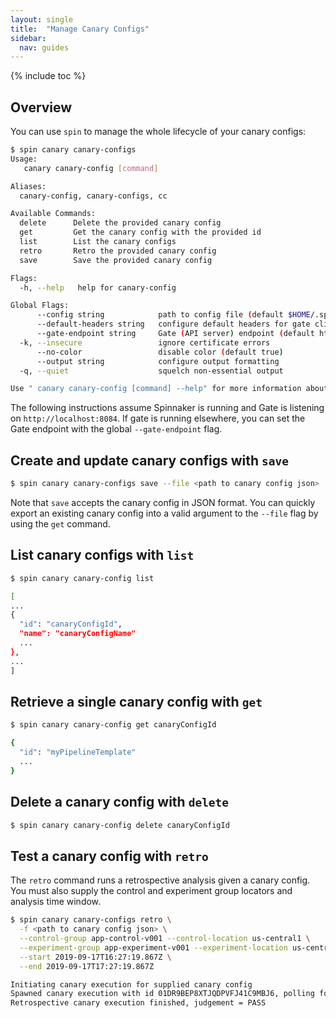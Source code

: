 ```yaml
---
layout: single
title:  "Manage Canary Configs"
sidebar:
  nav: guides
---
```


{% include toc %}

## Overview

You can use `spin` to manage the whole lifecycle of your canary configs:

```bash
$ spin canary canary-configs
Usage:
   canary canary-config [command]

Aliases:
  canary-config, canary-configs, cc

Available Commands:
  delete      Delete the provided canary config
  get         Get the canary config with the provided id
  list        List the canary configs
  retro       Retro the provided canary config
  save        Save the provided canary config

Flags:
  -h, --help   help for canary-config

Global Flags:
      --config string            path to config file (default $HOME/.spin/config)
      --default-headers string   configure default headers for gate client as comma separated list (e.g. key1=value1,key2=value2)
      --gate-endpoint string     Gate (API server) endpoint (default http://localhost:8084)
  -k, --insecure                 ignore certificate errors
      --no-color                 disable color (default true)
      --output string            configure output formatting
  -q, --quiet                    squelch non-essential output

Use " canary canary-config [command] --help" for more information about a command.
```

The following instructions assume Spinnaker is running and Gate is listening on `http://localhost:8084`. If
gate is running elsewhere, you can set the Gate endpoint with the global `--gate-endpoint` flag.


## Create and update canary configs with `save`

```bash
$ spin canary canary-configs save --file <path to canary config json>
```

Note that `save` accepts the canary config in JSON format. You can quickly export an existing
canary config into a valid argument to the `--file` flag by using the `get` command.

## List canary configs with `list`

```bash
$ spin canary canary-config list

[
...
{
  "id": "canaryConfigId",
  "name": "canaryConfigName"
  ...
},
...
]

```

## Retrieve a single canary config with `get`

```bash
$ spin canary canary-config get canaryConfigId

{
  "id": "myPipelineTemplate"
  ...
}
```

## Delete a canary config with `delete`

```bash
$ spin canary canary-config delete canaryConfigId
```

## Test a canary config with `retro`

The `retro` command runs a retrospective analysis given a canary config. You must also supply the
control and experiment group locators and analysis time window.

```bash
$ spin canary canary-configs retro \
  -f <path to canary config json> \
  --control-group app-control-v001 --control-location us-central1 \
  --experiment-group app-experiment-v001 --experiment-location us-central1 \
  --start 2019-09-17T16:27:19.867Z \
  --end 2019-09-17T17:27:19.867Z

Initiating canary execution for supplied canary config
Spawned canary execution with id 01DR9BEP8XTJQDPVFJ41C9MBJ6, polling for completion...
Retrospective canary execution finished, judgement = PASS
```
